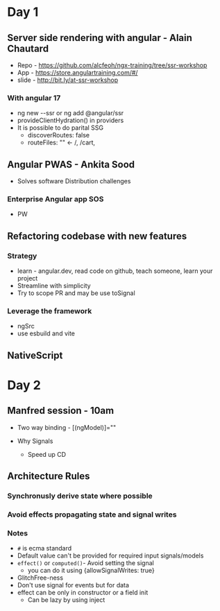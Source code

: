 # Day 1

## Server side rendering with angular - Alain Chautard
- Repo - https://github.com/alcfeoh/ngx-training/tree/ssr-workshop
- App - https://store.angulartraining.com/#/
- slide - http://bit.ly/at-ssr-workshop

### With angular 17
- ng new --ssr or ng add @angular/ssr
- provideClientHydration() in providers
- It is possible to do parital SSG 
	- discoverRoutes: false
	- routeFiles: "" <- /, /cart, 

## Angular PWAS - Ankita Sood
- Solves software Distribution challenges

### Enterprise Angular app SOS
- PW

## Refactoring codebase with new features

### Strategy
- learn - angular.dev, read code on github, teach someone, learn your project
- Streamline with simplicity
- Try to scope PR and may be use toSignal

### Leverage the framework
- ngSrc
- use esbuild and vite
## NativeScript

# Day 2 

## Manfred session - 10am
- Two way binding - [(ngModel)]=""

- Why Signals
	- Speed up CD

## Architecture Rules
### Synchronusly derive state where possible
### Avoid effects propagating state and signal writes



### Notes
- `#` is ecma standard
- Default value can't be provided for required input signals/models
- `effect()` or `computed()`- Avoid setting the signal 
	- you can do it using {allowSignalWrites: true}
- GlitchFree-ness
- Don't use signal for events but for data
- effect can be only in constructor or a field init
	- Can be lazy by using inject	






























